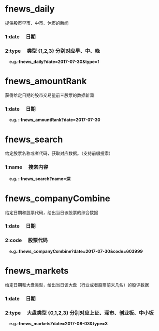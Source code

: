 # fnews_daily #
提供股市早市、中市、休市的新闻
### 1:date    &emsp;日期 
### 2:type    &emsp;类型 {1,2,3} 分别对应早、中、晚

&emsp;**e.g.:fnews_daily?date=2017-07-30&type=1**
# fnews_amountRank #
获得给定日期的股市交易量前三股票的数据新闻
### 1:date         &emsp;日期  
&emsp;**e.g. : fnews_amountRank?date=2017-07-30**
# fnews_search #
给定股票名称或者代码，获取对应数据。（支持前缀搜索）
### 1:name         &emsp;搜索内容  
&emsp;**e.g. : fnews_search?name=深**
# fnews_companyCombine #
给定日期和股票代码，给出当日该股票的综合数据
### 1:date    &emsp;日期 
### 2:code    &emsp;股票代码

&emsp;**e.g.:fnews_companyCombine?date=2017-07-30&code=603999**
# fnews_markets #
给定日期和大盘类型，给出当日该大盘（行业或者股票前末几名）的股评数据
### 1:date    &emsp;日期 
### 2:type    &emsp;大盘类型  {0,1,2,3} 分别对应上证、深市、创业板、中小板

&emsp;**e.g.:fnews_markets?date=2017-08-03&type=3**